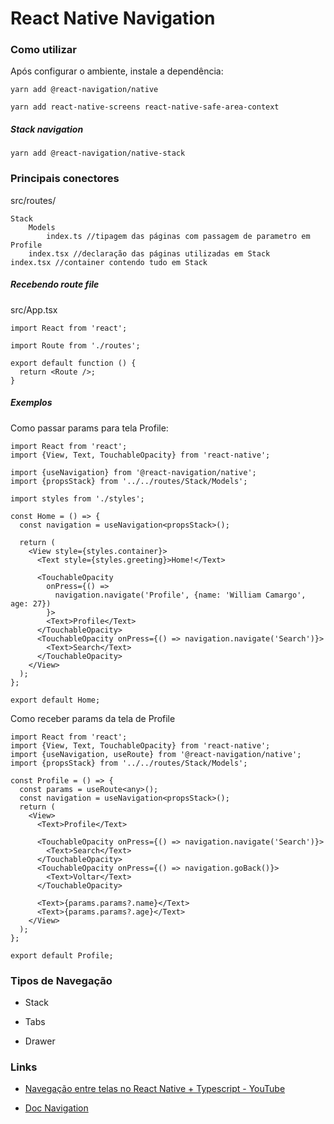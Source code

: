 # React Native Navigation

 

### Como utilizar

Após configurar o ambiente, instale a dependência:

```
yarn add @react-navigation/native
```

```
yarn add react-native-screens react-native-safe-area-context
```

##### Stack navigation

```
yarn add @react-navigation/native-stack
```



### Principais conectores

src/routes/

```
Stack
    Models
        index.ts //tipagem das páginas com passagem de parametro em Profile
    index.tsx //declaração das páginas utilizadas em Stack
index.tsx //container contendo tudo em Stack
```

##### Recebendo route file

src/App.tsx

```tsx
import React from 'react';

import Route from './routes';

export default function () {
  return <Route />;
}
```

##### Exemplos

Como passar params para tela Profile:

```tsx
import React from 'react';
import {View, Text, TouchableOpacity} from 'react-native';

import {useNavigation} from '@react-navigation/native';
import {propsStack} from '../../routes/Stack/Models';

import styles from './styles';

const Home = () => {
  const navigation = useNavigation<propsStack>();

  return (
    <View style={styles.container}>
      <Text style={styles.greeting}>Home!</Text>

      <TouchableOpacity
        onPress={() =>
          navigation.navigate('Profile', {name: 'William Camargo', age: 27})
        }>
        <Text>Profile</Text>
      </TouchableOpacity>
      <TouchableOpacity onPress={() => navigation.navigate('Search')}>
        <Text>Search</Text>
      </TouchableOpacity>
    </View>
  );
};

export default Home;

```

Como receber params da tela de Profile

```tsx
import React from 'react';
import {View, Text, TouchableOpacity} from 'react-native';
import {useNavigation, useRoute} from '@react-navigation/native';
import {propsStack} from '../../routes/Stack/Models';

const Profile = () => {
  const params = useRoute<any>();
  const navigation = useNavigation<propsStack>();
  return (
    <View>
      <Text>Profile</Text>

      <TouchableOpacity onPress={() => navigation.navigate('Search')}>
        <Text>Search</Text>
      </TouchableOpacity>
      <TouchableOpacity onPress={() => navigation.goBack()}>
        <Text>Voltar</Text>
      </TouchableOpacity>

      <Text>{params.params?.name}</Text>
      <Text>{params.params?.age}</Text>
    </View>
  );
};

export default Profile;

```





### Tipos de Navegação

* Stack

* Tabs

* Drawer



### Links

* [Navegação entre telas no React Native + Typescript - YouTube](https://www.youtube.com/watch?v=6BDwQJq8z4E)

* [Doc Navigation](https://reactnavigation.org/docs/getting-started/)


